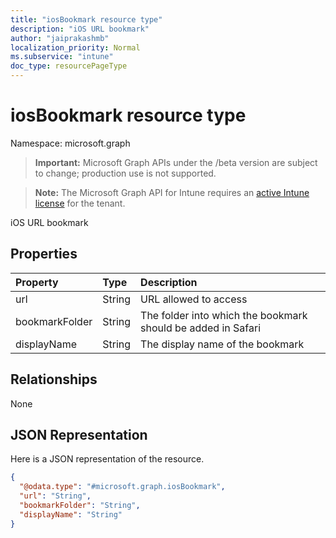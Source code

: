```yaml
---
title: "iosBookmark resource type"
description: "iOS URL bookmark"
author: "jaiprakashmb"
localization_priority: Normal
ms.subservice: "intune"
doc_type: resourcePageType
---
```


# iosBookmark resource type

Namespace: microsoft.graph

> **Important:** Microsoft Graph APIs under the /beta version are subject to change; production use is not supported.

> **Note:** The Microsoft Graph API for Intune requires an [active Intune license](https://go.microsoft.com/fwlink/?linkid=839381) for the tenant.

iOS URL bookmark

## Properties
|Property|Type|Description|
|:---|:---|:---|
|url|String|URL allowed to access|
|bookmarkFolder|String|The folder into which the bookmark should be added in Safari|
|displayName|String|The display name of the bookmark|

## Relationships
None

## JSON Representation
Here is a JSON representation of the resource.
<!-- {
  "blockType": "resource",
  "@odata.type": "microsoft.graph.iosBookmark"
}
-->
``` json
{
  "@odata.type": "#microsoft.graph.iosBookmark",
  "url": "String",
  "bookmarkFolder": "String",
  "displayName": "String"
}
```